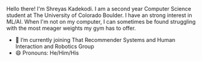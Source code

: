 Hello there! I'm Shreyas Kadekodi. I am a second year Computer Science student at The University of Colorado Boulder. I have an strong interest in ML/AI. When I'm not on my computer, I can sometimes be found struggling with the most meager weights my gym has to offer.

- 🔭 I’m currently joining That Recommender Systems and Human Interaction and Robotics Group
- 😄 Pronouns: He/Him/His
<!--
**Kadekool/Kadekool** is a ✨ _special_ ✨ repository because its `README.md` (this file) appears on your GitHub profile.

Here are some ideas to get you started:


- 🌱 I’m currently learning ...
- 👯 I’m looking to collaborate on ...
- 🤔 I’m looking for help with ...
- 💬 Ask me about ...
- 📫 How to reach me: ...
- ⚡ Fun fact: ...
-->
